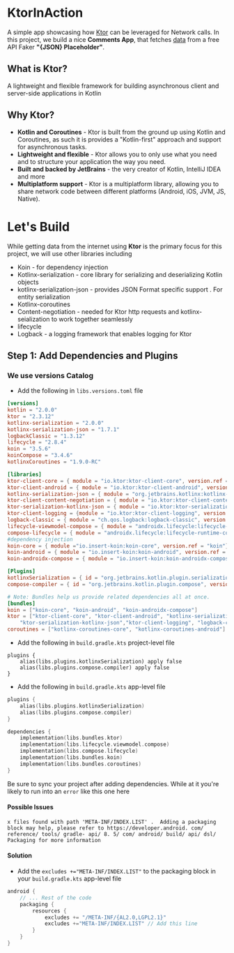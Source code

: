 # KtorInAction
A simple app showcasing how [Ktor](https://ktor.io/docs/welcome.html) can be leveraged for Network calls. In this project, we build a nice **Comments App**, that fetches [data](https://jsonplaceholder.typicode.com/comments) from a free API Faker **"{JSON} Placeholder"**. 
## What is Ktor?
A lightweight and flexible framework for building asynchronous client and server-side applications in Kotlin
## Why Ktor? 
- **Kotlin and Coroutines** - Ktor is built from the ground up using Kotlin and Coroutines, as such it is provides a "Kotlin-first" approach and support for asynchronous tasks. 
- **Lightweight and flexible** - Ktor allows you to only use what you need and to structure your application the way you need. 
- **Built and backed by JetBrains** - the very creator of Kotlin, IntelliJ IDEA and more 
- **Multiplatform support** - Ktor is a multiplatform library, allowing you to share network code between different platforms (Android, iOS, JVM, JS, Native).

# Let's Build
While getting data from the internet using **Ktor** is the primary focus for this project, we will use other libraries including
- Koin - for dependency injection
- Kotlinx-serialization - core library for serializing and deserializing Kotlin objects
- kotlinx-serialization-json - provides JSON Format specific support . For entity serialization
- Kotlinx-coroutines 
- Content-negotiation - needed for Ktor http requests and kotlinx-seialization to work together seamlessly 
- lifecycle 
- Logback - a logging framework that enables logging for Ktor
 
## Step 1: Add Dependencies and Plugins 
### We use versions Catalog
- Add the following in ```libs.versions.toml``` file 
```toml
[versions]
kotlin = "2.0.0"
ktor = "2.3.12"
kotlinx-serialization = "2.0.0"
kotlinx-serialization-json = "1.7.1"
logbackClassic = "1.3.12" 
lifecycle = "2.8.4"
koin = "3.5.6"
koinCompose = "3.4.6"
kotlinxCoroutines = "1.9.0-RC"
```
```toml
[libraries]
ktor-client-core = { module = "io.ktor:ktor-client-core", version.ref = "ktor" } # core engine. Not necessary
ktor-client-android = { module = "io.ktor:ktor-client-android", version.ref = "ktor"} # engine that handles network requests on Android
kotlinx-serialization-json = { module = "org.jetbrains.kotlinx:kotlinx-serialization-json", version.ref = "kotlinx-serialization-json"}
ktor-client-content-negotiation = { module = "io.ktor:ktor-client-content-negotiation", version.ref = "ktor" }
ktor-serialization-kotlinx-json = { module = "io.ktor:ktor-serialization-kotlinx-json", version.ref = "ktor" }
ktor-client-logging = {module = "io.ktor:ktor-client-logging", version.ref = "ktor"}
logback-classic = { module = "ch.qos.logback:logback-classic", version.ref = "logbackClassic" }
lifecycle-viewmodel-compose = { module = "androidx.lifecycle:lifecycle-viewmodel-compose", version.ref = "lifecycle" }
compose-lifecycle = { module = "androidx.lifecycle:lifecycle-runtime-compose", version.ref = "lifecycle"}
#dependency injection
koin-core = { module ="io.insert-koin:koin-core", version.ref = "koin"}
koin-android = { module = "io.insert-koin:koin-android", version.ref = "koin"}
koin-androidx-compose = { module = "io.insert-koin:koin-androidx-compose", version.ref = "koinCompose"}
```
```toml
[Plugins]
kotlinxSerialization = { id = "org.jetbrains.kotlin.plugin.serialization", version.ref = "kotlinx-serialization" }
compose-compiler = { id = "org.jetbrains.kotlin.plugin.compose", version.ref = "kotlin" }
```
```toml
# Note: Bundles help us provide related dependencies all at once.
[bundles]
koin = ["koin-core", "koin-android", "koin-androidx-compose"]
ktor = ["ktor-client-core", "ktor-client-android", "kotlinx-serialization-json", "ktor-client-content-negotiation",
    "ktor-serialization-kotlinx-json","ktor-client-logging", "logback-classic"]
coroutines = ["kotlinx-coroutines-core", "kotlinx-coroutines-android"]
```
- Add the following in ```build.gradle.kts``` project-level file
```agsl
plugins {
    alias(libs.plugins.kotlinxSerialization) apply false
    alias(libs.plugins.compose.compiler) apply false
}
```
- Add the following in ```build.gradle.kts``` app-level file
```kotlin
plugins {
    alias(libs.plugins.kotlinxSerialization)
    alias(libs.plugins.compose.compiler)
}

dependencies {
    implementation(libs.bundles.ktor)
    implementation(libs.lifecycle.viewmodel.compose)
    implementation(libs.compose.lifecycle)
    implementation(libs.bundles.koin)
    implementation(libs.bundles.coroutines)
}
```
Be sure to sync your project after adding dependencies. 
While at it you're likely to run into an ```error``` like this one here 
#### Possible Issues
```text
x files found with path 'META-INF/INDEX.LIST' .  Adding a packaging block may help, please refer to https://developer.android. com/ reference/ tools/ gradle- api/ 8. 5/ com/ android/ build/ api/ dsl/ Packaging for more information
```
#### Solution
- Add the ```excludes +="META-INF/INDEX.LIST"``` to the packaging block in your ```build.gradle.kts``` app-level file

```kotlin
android {
    // ... Rest of the code
    packaging {
        resources {
            excludes += "/META-INF/{AL2.0,LGPL2.1}"
            excludes +="META-INF/INDEX.LIST" // Add this line
        }
    }
}
```
